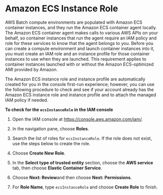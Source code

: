 # Amazon ECS Instance Role<a name="instance_IAM_role"></a>

AWS Batch compute environments are populated with Amazon ECS container instances, and they run the Amazon ECS container agent locally\. The Amazon ECS container agent makes calls to various AWS APIs on your behalf, so container instances that run the agent require an IAM policy and role for these services to know that the agent belongs to you\. Before you can create a compute environment and launch container instances into it, you must create an IAM role and an instance profile for those container instances to use when they are launched\. This requirement applies to container instances launched with or without the Amazon ECS\-optimized AMI provided by Amazon\.

The Amazon ECS instance role and instance profile are automatically created for you in the console first\-run experience; however, you can use the following procedure to check and see if your account already has the Amazon ECS instance role and instance profile and to attach the managed IAM policy if needed\.<a name="procedure_check_instance_role"></a>

**To check for the `ecsInstanceRole` in the IAM console**

1. Open the IAM console at [https://console\.aws\.amazon\.com/iam/](https://console.aws.amazon.com/iam/)\.

1. In the navigation pane, choose **Roles**\. 

1. Search the list of roles for `ecsInstanceRole`\. If the role does not exist, use the steps below to create the role\.

1. Choose **Create New Role**\. 

1. In the **Select type of trusted entity** section, choose the **AWS service** tab, then choose **Elastic Container Service**\.

1. Choose **Next: Review**and then choose **Next: Permissions**\.

1. For **Role Name**, type `ecsInstanceRole` and choose **Create Role** to finish\.